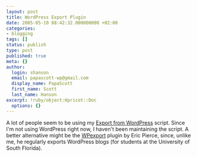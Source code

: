 ```yaml
---
layout: post
title: WordPress Export Plugin
date: 2005-05-10 08:42:32.000000000 +02:00
categories:
- blogging
tags: []
status: publish
type: post
published: true
meta: {}
author:
  login: shanson
  email: papascott-wp@gmail.com
  display_name: PapaScott
  first_name: Scott
  last_name: Hanson
excerpt: !ruby/object:Hpricot::Doc
  options: {}
---
```

<p>A lot of people seem to be using my <a href="http://www.papascott.de/archives/2004/09/01/export-from-wordpress/" title="PapaScott: Export from WordPress">Export from WordPress</a> script. Since I'm not using WordPress right now, I haven't been maintaining the script. A better alternative might be the <a href="http://epierce.blog.usf.edu/?p=15" title="Eric Pierce: WPexport 0.2">WPexport</a> plugin by Eric Pierce, since, unlike me, he regularly exports WordPress blogs (for students at the University of South Florida).</p>
